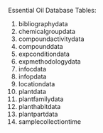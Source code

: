 Essential Oil Database Tables:
1)  bibliographydata
2)  chemicalgroupdata
3)  compoundactivitydata
4)  compounddata
5)  expconditiondata
6)  expmethodologydata
7)  infocdata
8)  infopdata
9)  locationdata
10) plantdata
11) plantfamilydata
12) planthabitdata
13) plantpartdata
14) samplecollectiontime
